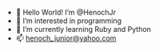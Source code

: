 - 👋 Hello World! I’m @HenochJr
- 👀 I’m interested in programming
- 🌱 I’m currently learning Ruby and Python
- 📫 henoch_junior@yahoo.com

<!---
HenochJr/HenochJr is a ✨ special ✨ repository because its `README.md` (this file) appears on your GitHub profile.
You can click the Preview link to take a look at your changes.
--->

